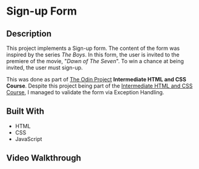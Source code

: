 # Sign-up Form

## Description
This project implements a Sign-up form.  The content of the form was inspired by the series *The Boys*. In this form, the user is invited to
the premiere of the movie, "*Dawn of The Seven*".  To win a chance at being invited, the user must sign-up.

This was done as part of [The Odin Project](https://www.theodinproject.com) **Intermediate HTML and CSS Course**.  Despite this project being part of the [Intermediate HTML and CSS Course](https://www.theodinproject.com/paths/full-stack-javascript/courses/intermediate-html-and-css), I managed to validate the form via Exception Handling.

## Built With
* HTML
* CSS
* JavaScript

## Video Walkthrough

